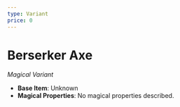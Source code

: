 ```yaml
---
type: Variant
price: 0
---
```

# Berserker Axe

*Magical Variant*

- **Base Item**: Unknown
- **Magical Properties**: No magical properties described.


